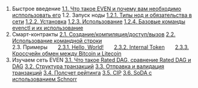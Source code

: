 
1. Быстрое введение
[1.1. Что такое EVEN и почему вам необходимо исппользовать его](ru/app.md)
1.2. Запуск ноды
[1.2.1. Типы нод и обязательства в сети]()
[1.2.2. Установка]()
[1.2.3. Использование]()
[1.2.4. Базовые команды evenctl и их использование]()
2. Смарт-контракты
    [2.1. Создание/компиляция/доступ/вызов]()
    [2.2. Использование командной строки]()   
    2.3. Примеры
    &nbsp;&nbsp;&nbsp;&nbsp;&nbsp;&nbsp;[2.3.1. Hello, World!]()
    &nbsp;&nbsp;&nbsp;&nbsp;&nbsp;&nbsp;[2.3.2. Internal Token]()
    &nbsp;&nbsp;&nbsp;&nbsp;&nbsp;&nbsp;[2.3.3. Кроссчейн обмен между Bitcoin и Litecoin]()
3. Изучаем сеть EVEN
    [3.1. Что такое Rated DAG, сравнение Rated DAG и DAG](ru/app.md)
    [3.2. Структура транзакций](ru/app.md)
    [3.3. Отправка и валидация транзакций](ru/app.md)
    [3.4. Полсчет рейтинга](ru/app.md)
    [3.5. CIP](ru/app.md)
    [3.6. SoDA с использованием Schnorr](ru/app.md)

<!-- - [Использование IPFS](ru/ipfs.md)
- [Базовый протокол сети](ru/basic-protocol.md)
- [Расширенный протокол сети](ru/extended.md)
- Cообщения
  - [Общая структура](ru/message.md)
  - [Реализация](ru/transaction-implementation.md)
  - [Создание сети](ru/private-conn.md)
  - [Кросс-чейн обмен](ru/chain.md)
  - Алгоритмы
    - [Rated DAG, PoS<sup>n</sup>](ru/posn.md)
    - [Мультиподписи](ru/schnorr.md)
- Умные контракты
  - [Сравнение некоторых виртуальных машин](ru/vm-comparison.md)
  - [Итоги тестирования виртуальных машин](ru/vm-evaluation-results.md)
- [Памятка писателям](ru/howto.md) -->
